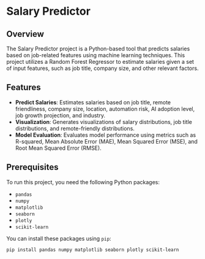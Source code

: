 # Salary Predictor

## Overview

The Salary Predictor project is a Python-based tool that predicts salaries based on job-related features using machine learning techniques. This project utilizes a Random Forest Regressor to estimate salaries given a set of input features, such as job title, company size, and other relevant factors.

## Features

- **Predict Salaries**: Estimates salaries based on job title, remote friendliness, company size, location, automation risk, AI adoption level, job growth projection, and industry.
- **Visualization**: Generates visualizations of salary distributions, job title distributions, and remote-friendly distributions.
- **Model Evaluation**: Evaluates model performance using metrics such as R-squared, Mean Absolute Error (MAE), Mean Squared Error (MSE), and Root Mean Squared Error (RMSE).

## Prerequisites

To run this project, you need the following Python packages:

- `pandas`
- `numpy`
- `matplotlib`
- `seaborn`
- `plotly`
- `scikit-learn`

You can install these packages using `pip`:

```bash
pip install pandas numpy matplotlib seaborn plotly scikit-learn
